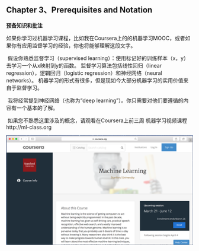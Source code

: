## Chapter 3、Prerequisites and Notation

**预备知识和批注**

​	如果你学习过机器学习课程，比如我在Coursera上的的机器学习MOOC，或者如果你有应用监督学习的经验，你也将能够理解这段文字。

​	假设你熟悉监督学习（supervised learning）：使用标记好的训练样本（x，y）去学习一个从x映射到y的函数。 监督学习算法包括线性回归（linear regression），逻辑回归（logistic regression）和神经网络（neural networks）。 机器学习的形式有很多，但是现如今大部分机器学习的实用价值来自于监督学习。

​	我将经常提到神经网络（也称为“deep learning”）。你只需要对他们要遵循的内容有一个基本的了解。

​	如果您不熟悉这里涉及的概念，请观看在Coursera上前三周 机器学习视频课程http://ml-class.org


![这里写图片描述](https://github.com/shangschun/Machine_Learning_Yearning/blob/master/img/chapter03.png)
